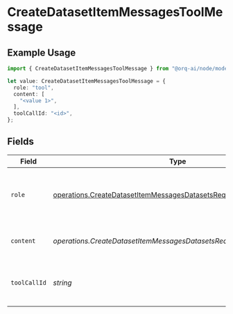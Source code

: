 # CreateDatasetItemMessagesToolMessage

## Example Usage

```typescript
import { CreateDatasetItemMessagesToolMessage } from "@orq-ai/node/models/operations";

let value: CreateDatasetItemMessagesToolMessage = {
  role: "tool",
  content: [
    "<value 1>",
  ],
  toolCallId: "<id>",
};
```

## Fields

| Field                                                                                                                                                      | Type                                                                                                                                                       | Required                                                                                                                                                   | Description                                                                                                                                                |
| ---------------------------------------------------------------------------------------------------------------------------------------------------------- | ---------------------------------------------------------------------------------------------------------------------------------------------------------- | ---------------------------------------------------------------------------------------------------------------------------------------------------------- | ---------------------------------------------------------------------------------------------------------------------------------------------------------- |
| `role`                                                                                                                                                     | [operations.CreateDatasetItemMessagesDatasetsRequestRequestBody5Role](../../models/operations/createdatasetitemmessagesdatasetsrequestrequestbody5role.md) | :heavy_check_mark:                                                                                                                                         | The role of the messages author, in this case tool.                                                                                                        |
| `content`                                                                                                                                                  | *operations.CreateDatasetItemMessagesDatasetsRequestContent*                                                                                               | :heavy_check_mark:                                                                                                                                         | The contents of the tool message.                                                                                                                          |
| `toolCallId`                                                                                                                                               | *string*                                                                                                                                                   | :heavy_check_mark:                                                                                                                                         | Tool call that this message is responding to.                                                                                                              |